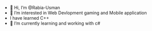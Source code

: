 - 👋 Hi, I’m @Rabia-Usman
- 👀 I’m interested in Web Devlopment gaming and Mobile application 
- I have learned C++
- 🌱 I’m currently learning and working with c#


<!---
Rabia-Usman/Rabia-Usman is a ✨ special ✨ repository because its `README.md` (this file) appears on your GitHub profile.
You can click the Preview link to take a look at your changes.
--->

